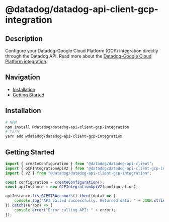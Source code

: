 # @datadog/datadog-api-client-gcp-integration

## Description

Configure your Datadog-Google Cloud Platform (GCP) integration directly
through the Datadog API. Read more about the [Datadog-Google Cloud Platform integration](https://docs.datadoghq.com/integrations/google_cloud_platform).

## Navigation

- [Installation](#installation)
- [Getting Started](#getting-started)

## Installation

```sh
# NPM
npm install @datadog/datadog-api-client-gcp-integration
# Yarn
yarn add @datadog/datadog-api-client-gcp-integration
```

## Getting Started
```ts
import { createConfiguration } from "@datadog/datadog-api-client";
import { GCPIntegrationApiV2 } from "@datadog/datadog-api-client-gcp-integration";
import { v2 } from "@datadog/datadog-api-client-gcp-integration";

const configuration = createConfiguration();
const apiInstance = new GCPIntegrationApiV2(configuration);

apiInstance.listGCPSTSAccounts().then((data) => {
    console.log("API called successfully. Returned data: " + JSON.stringify(data));
}).catch((error) => {
    console.error("Error calling API: " + error);
});
```